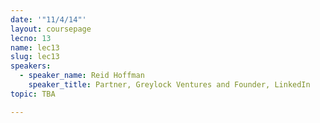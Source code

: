 ```yaml
---
date: '"11/4/14"'
layout: coursepage
lecno: 13
name: lec13
slug: lec13
speakers:
  - speaker_name: Reid Hoffman
    speaker_title: Partner, Greylock Ventures and Founder, LinkedIn
topic: TBA

---
```


